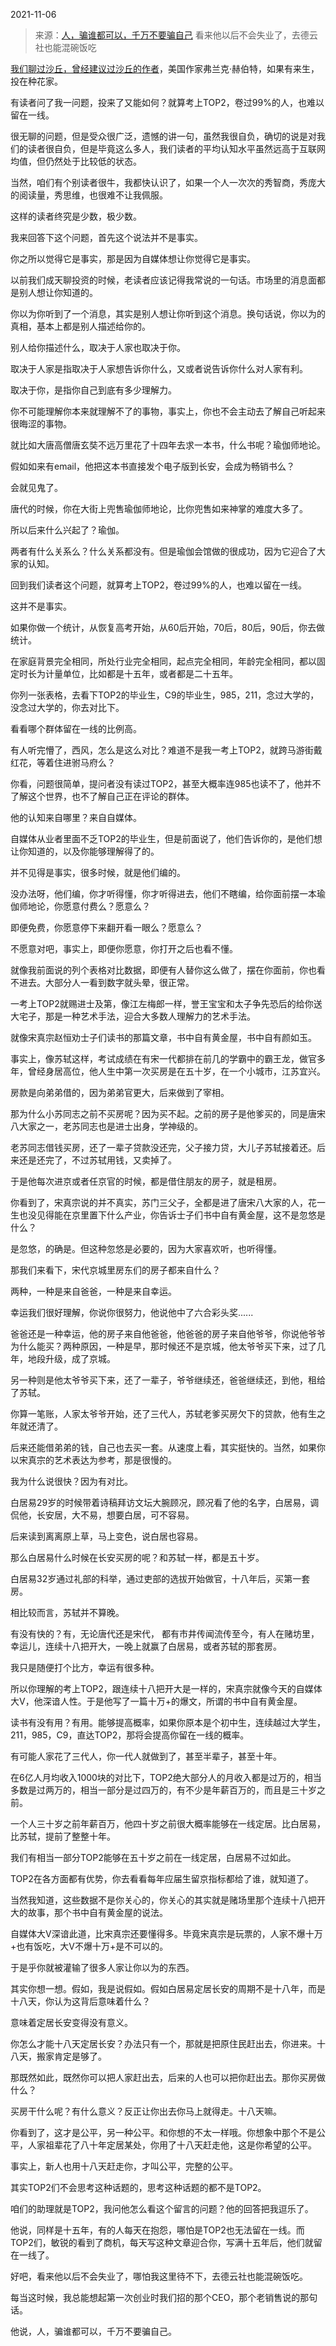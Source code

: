 2021-11-06

> 来源：[人，骗谁都可以，千万不要骗自己](http://mp.weixin.qq.com/s?__biz=MzU0MjYwNDU2Mw==&mid=2247502216&idx=1&sn=8265f639f5ca3112c0f47a0ac3dd9fe3&chksm=fb1aa5f4cc6d2ce29b7cfbda4842485c7d08629d12ad44a32a11c9196477a252e9fa3488c35f&scene=27#wechat_redirect)
> 看来他以后不会失业了，去德云社也能混碗饭吃

[我们聊过沙丘，曾经建议过沙丘的作者](http://mp.weixin.qq.com/s?__biz=MzU0MjYwNDU2Mw==&mid=2247502049&idx=1&sn=dbc4afccc4cce1b7fc28b2000729c102&chksm=fb1aa49dcc6d2d8b94df104fe50cf23c9c5bfa7c76564255288b1bd647d3a40498b7cc835359&scene=21#wechat_redirect)，美国作家弗兰克·赫伯特，如果有来生，投在种花家。

  

有读者问了我一问题，投来了又能如何？就算考上TOP2，卷过99%的人，也难以留在一线。  

  

很无聊的问题，但是受众很广泛，遗憾的讲一句，虽然我很自负，确切的说是对我们的读者很自负，但是毕竟这么多人，我们读者的平均认知水平虽然远高于互联网均值，但仍然处于比较低的状态。  

  

当然，咱们有个别读者很牛，我都快认识了，如果一个人一次次的秀智商，秀庞大的阅读量，秀思维，也很难不让我佩服。  

  

这样的读者终究是少数，极少数。  

  

我来回答下这个问题，首先这个说法并不是事实。  

  

你之所以觉得它是事实，那是因为自媒体想让你觉得它是事实。  

  

以前我们成天聊投资的时候，老读者应该记得我常说的一句话。市场里的消息面都是别人想让你知道的。

  

你以为你听到了一个消息，其实是别人想让你听到这个消息。换句话说，你以为的真相，基本上都是别人描述给你的。

  

别人给你描述什么，取决于人家也取决于你。  

  

取决于人家是指取决于人家想告诉你什么，又或者说告诉你什么对人家有利。

  

取决于你，是指你自己到底有多少理解力。  

  

你不可能理解你本来就理解不了的事物，事实上，你也不会主动去了解自己听起来很晦涩的事物。

  

就比如大唐高僧唐玄奘不远万里花了十四年去求一本书，什么书呢？瑜伽师地论。

  

假如如来有email，他把这本书直接发个电子版到长安，会成为畅销书么？  

  

会就见鬼了。

  

唐代的时候，你在大街上兜售瑜伽师地论，比你兜售如来神掌的难度大多了。

  

所以后来什么兴起了？瑜伽。

  

两者有什么关系么？什么关系都没有。但是瑜伽会馆做的很成功，因为它迎合了大家的认知。

  

回到我们读者这个问题，就算考上TOP2，卷过99%的人，也难以留在一线。

  

这并不是事实。

  

如果你做一个统计，从恢复高考开始，从60后开始，70后，80后，90后，你去做统计。

  

在家庭背景完全相同，所处行业完全相同，起点完全相同，年龄完全相同，都以固定时长为计量单位，比如都是十五年，或者都是二十五年。

  

你列一张表格，去看下TOP2的毕业生，C9的毕业生，985，211，念过大学的，没念过大学的，你去对比下。

  

看看哪个群体留在一线的比例高。

  

有人听完懵了，西风，怎么是这么对比？难道不是我一考上TOP2，就跨马游街戴红花，等着住进驸马府么？  

  

你看，问题很简单，提问者没有读过TOP2，甚至大概率连985也读不了，他并不了解这个世界，也不了解自己正在评论的群体。  

  

他的认知来自哪里？来自自媒体。  

  

自媒体从业者里面不乏TOP2的毕业生，但是前面说了，他们告诉你的，是他们想让你知道的，以及你能够理解得了的。

  

并不见得是事实，很多时候，就是他们编的。

  

没办法呀，他们编，你才听得懂，你才听得进去，他们不瞎编，给你面前摆一本瑜伽师地论，你愿意付费么？愿意么？  

  

即便免费，你愿意停下来翻开看一眼么？愿意么？

  

不愿意对吧，事实上，即便你愿意，你打开之后也看不懂。

  

就像我前面说的列个表格对比数据，即便有人替你这么做了，摆在你面前，你也看不进去。大部分人一看到数字就头晕，很正常。

  

一考上TOP2就赐进士及第，像江左梅郎一样，誉王宝宝和太子争先恐后的给你送大宅子，那是一种艺术手法，迎合大多数人理解力的艺术手法。  

  

就像宋真宗赵恒劝士子们读书的那篇文章，书中自有黄金屋，书中自有颜如玉。

  

事实上，像苏轼这样，考试成绩在有宋一代都排在前几的学霸中的霸王龙，做官多年，曾经身居高位，他人生中第一次买房是在五十岁，在一个小城市，江苏宜兴。

  

房款是向弟弟借的，因为弟弟官更大，后来做到了宰相。

  

那为什么小苏同志之前不买房呢？因为买不起。之前的房子是他爹买的，同是唐宋八大家之一，老苏同志也是进士出身，学神级的。

  

老苏同志借钱买房，还了一辈子贷款没还完，父子接力贷，大儿子苏轼接着还。后来还是还完了，不过苏轼用钱，又卖掉了。

  

于是他每次进京或者任京官的时候，都是借住朋友的房子，就是租房。

  

你看到了，宋真宗说的并不真实，苏门三父子，全都是进了唐宋八大家的人，花一生也没见得能在京里置下什么产业，你告诉士子们书中自有黄金屋，这不是忽悠是什么？  

  

是忽悠，的确是。但这种忽悠是必要的，因为大家喜欢听，也听得懂。

  

那我们来看下，宋代京城里房东们的房子都来自什么？

  

两种，一种是来自爸爸，一种是来自幸运。

  

幸运我们很好理解，你说你很努力，他说他中了六合彩头奖......  

  

爸爸还是一种幸运，他的房子来自他爸爸，他爸爸的房子来自他爷爷，你说他爷爷为什么能买？两种原因，一种是早，那时候还不是京城，他太爷爷买下来，过了几年，地段升级，成了京城。

  

另一种则是他太爷爷买下来，还了一辈子，爷爷继续还，爸爸继续还，到他，租给了苏轼。

  

你算一笔账，人家太爷爷开始，还了三代人，苏轼老爹买房欠下的贷款，他有生之年就还清了。  

  

后来还能借弟弟的钱，自己也去买一套。从速度上看，其实挺快的。当然，如果你以宋真宗的艺术表达为参考，那是很慢的。

  

我为什么说很快？因为有对比。  

  

白居易29岁的时候带着诗稿拜访文坛大腕顾况，顾况看了他的名字，白居易，调侃他，长安居，大不易，想要白居，可不容易。

  

后来读到离离原上草，马上变色，说白居也容易。  

  

那么白居易什么时候在长安买房的呢？和苏轼一样，都是五十岁。  

  

白居易32岁通过礼部的科举，通过吏部的选拔开始做官，十八年后，买第一套房。

  

相比较而言，苏轼并不算晚。  

  

有没有快的？有，无论唐代还是宋代， 都有市井传闻流传至今，有人在赌坊里，幸运儿，连续十八把开大，一晚上就赢了白居易，或者苏轼的那套房。  

  

我只是随便打个比方，幸运有很多种。  

  

所以你理解的考上TOP2，跟连续十八把开大是一样的，宋真宗就像今天的自媒体大V，他深谙人性。于是他写了一篇十万+的爆文，所谓的书中自有黄金屋。

  

读书有没有用？有用。能够提高概率，如果你原本是个初中生，连续越过大学生，211，985，C9，直达TOP2，那将会提高你留在一线的概率。  

  

有可能人家花了三代人，你一代人就做到了，甚至半辈子，甚至十年。  

  

在6亿人月均收入1000块的对比下，TOP2绝大部分人的月收入都是过万的，相当多数是过两万的，相当一部分是过四万的，有不少是年薪百万的，而且是三十岁之前。

  

一个人三十岁之前年薪百万，他四十岁之前很大概率能够在一线定居。比白居易，比苏轼，提前了整整十年。  

  

我们有相当一部分TOP2能够在五十岁之前在一线定居，白居易不过如此。  

  

TOP2在各方面都有优势，你去看看每年应届生留京指标都给了谁，就知道了。  

  

当然我知道，这些数据不是你关心的，你关心的其实就是赌场里那个连续十八把开大的故事，那个书中自有黄金屋的说法。  

  

自媒体大V深谙此道，比宋真宗还要懂得多。毕竟宋真宗是玩票的，人家不爆十万+也有饭吃，大V不爆十万+是不可以的。  

  

于是乎你就被灌输了很多人家让你以为的东西。  

  

其实你想一想。假如，我是说假如。假如白居易定居长安的周期不是十八年，而是十八天，你认为这背后意味着什么？  

  

意味着定居长安变得没有意义。

  

你怎么才能十八天定居长安？办法只有一个，那就是把原住民赶出去，你进来。十八天，搬家肯定是够了。

  

那既然如此，既然你可以把人家赶出去，后来的人也可以把你赶出去。那你买房做什么？

  

买房干什么呢？有什么意义？反正让你出去你马上就得走。十八天嘛。  

  

你看到了，这才是公平，另一种公平。和你想的不太一样哦。你想象中那个不是公平，人家祖辈花了八十年定居某处，你用了十八天赶走他，这是你希望的公平。

  

事实上，新人也用十八天赶走你，才叫公平，完整的公平。

  

其实TOP2们不会思考这种话题的，思考这种话题的都不是TOP2。  

  

咱们的助理就是TOP2，我问他怎么看这个留言的问题？他的回答把我逗乐了。

  

他说，同样是十五年，有的人每天在抱怨，哪怕是TOP2也无法留在一线。而TOP2们，敏锐的看到了商机，每天写这种文章迎合你，写满十五年后，他们就留在一线了。

  

好吧，看来他以后不会失业了，哪怕我这里待不下，去德云社也能混碗饭吃。

  

每当这时候，我总能想起第一次创业时我们招的那个CEO，那个老销售说的那句话。  

  

他说，人，骗谁都可以，千万不要骗自己。

